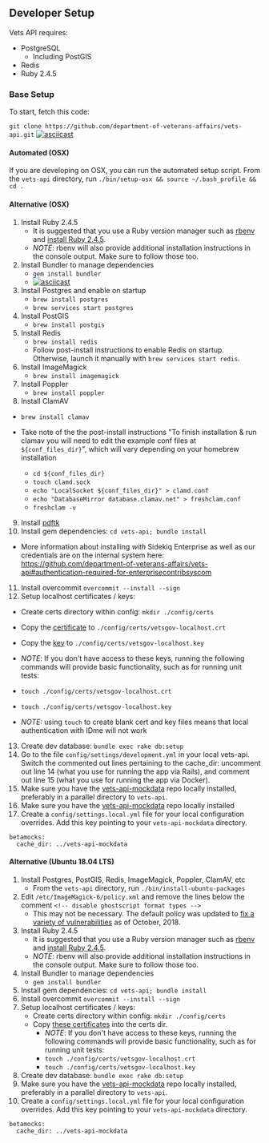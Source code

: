 
## Developer Setup

Vets API requires:
- PostgreSQL
    - Including PostGIS
- Redis
- Ruby 2.4.5

### Base Setup

To start, fetch this code:

`git clone https://github.com/department-of-veterans-affairs/vets-api.git`
[![asciicast](https://asciinema.org/a/RUjdzdl2QoKAtByJy8aFUNvci.svg)](https://asciinema.org/a/RUjdzdl2QoKAtByJy8aFUNvci?speed=3)


#### Automated (OSX)

If you are developing on OSX, you can run the automated setup script. From
the `vets-api` directory, run `./bin/setup-osx && source ~/.bash_profile && cd
.`

#### Alternative (OSX)

1. Install Ruby 2.4.5
   - It is suggested that you use a Ruby version manager such as
    [rbenv](https://github.com/rbenv/rbenv#installation) and
    [install Ruby 2.4.5](https://github.com/rbenv/rbenv#installing-ruby-versions).
   - *NOTE*: rbenv will also provide additional installation instructions in the
    console output. Make sure to follow those too.
2. Install Bundler to manage dependencies
   - `gem install bundler`
   - [![asciicast](https://asciinema.org/a/FvrKFQEn7LPU2uJWEwKs4qWdD.svg)](https://asciinema.org/a/FvrKFQEn7LPU2uJWEwKs4qWdD?speed=3)
3. Install Postgres and enable on startup
   - `brew install postgres`
   - `brew services start postgres`
4. Install PostGIS
   - `brew install postgis`
5. Install Redis
   - `brew install redis`
   - Follow post-install instructions to enable Redis on startup. Otherwise,
    launch it manually with `brew services start redis`.
6. Install ImageMagick
   - `brew install imagemagick`
7. Install Poppler
   -  `brew install poppler`
8. Install ClamAV

  - `brew install clamav`
  - Take note of the the post-install instructions "To finish installation & run clamav you will need to edit the example conf files at `${conf_files_dir}`", which will vary depending on your homebrew installation

    - `cd ${conf_files_dir}` 
    - `touch clamd.sock`
    - `echo "LocalSocket ${conf_files_dir}" > clamd.conf` 
    - `echo "DatabaseMirror database.clamav.net" > freshclam.conf`
    - `freshclam -v`

9. Install [pdftk](https://www.pdflabs.com/tools/pdftk-the-pdf-toolkit/pdftk_server-2.02-mac_osx-10.11-setup.pkg)
10. Install gem dependencies: `cd vets-api; bundle install`

   - More information about installing *with* Sidekiq Enterprise as well as our credentials are on the internal system here: https://github.com/department-of-veterans-affairs/vets-api#authentication-required-for-enterprisecontribsyscom

11. Install overcommit `overcommit --install --sign`
12. Setup localhost certificates / keys:
   - Create certs directory within config:  `mkdir ./config/certs`
   - Copy the [certificate][certificate] to `./config/certs/vetsgov-localhost.crt`
   - Copy the [key][key] to `./config/certs/vetsgov-localhost.key`
   - *NOTE*: If you don't have access to these keys, running the following
     commands will provide basic functionality, such as for running unit tests:
   - `touch ./config/certs/vetsgov-localhost.crt`
   - `touch ./config/certs/vetsgov-localhost.key`
   
   - *NOTE:* using `touch` to create blank cert and key files means that local authentication with IDme will not work
   
   [certificate]: https://github.com/department-of-veterans-affairs/vets.gov-team/blob/master/Products/Identity/Login/IDme/development-certificates/vetsgov-localhost.crt
   [key]: https://github.com/department-of-veterans-affairs/vets.gov-team/blob/master/Products/Identity/Login/IDme/development-certificates/vetsgov-localhost.key

13. Create dev database: `bundle exec rake db:setup`
14. Go to the file `config/settings/development.yml` in your local vets-api. Switch the commented out lines pertaining to the cache_dir: uncomment out line 14 (what you use for running the app via Rails), and comment out line 15 (what you use for running the app via Docker).
15. Make sure you have the [vets-api-mockdata](https://github.com/department-of-veterans-affairs/vets-api-mockdata) repo locally installed, preferably in a parallel directory to `vets-api`.
16. Make sure you have the [vets-api-mockdata](https://github.com/department-of-veterans-affairs/vets-api-mockdata) repo locally installed
17. Create a `config/settings.local.yml` file for your local configuration overrides. Add this key pointing to your `vets-api-mockdata` directory. 
```
betamocks:
  cache_dir: ../vets-api-mockdata
```

#### Alternative (Ubuntu 18.04 LTS)
1. Install Postgres, PostGIS, Redis, ImageMagick, Poppler, ClamAV, etc
   - From the `vets-api` directory, run `./bin/install-ubuntu-packages`
1. Edit `/etc/ImageMagick-6/policy.xml` and remove the lines below the comment `<!-- disable ghostscript format types -->`
   - This may not be necessary. The default policy was updated to [fix a variety of vulnerabilities](https://usn.ubuntu.com/3785-1/) as of October, 2018.
1. Install Ruby 2.4.5
   - It is suggested that you use a Ruby version manager such as
    [rbenv](https://github.com/rbenv/rbenv#installation) and
    [install Ruby 2.4.5](https://github.com/rbenv/rbenv#installing-ruby-versions).
   - *NOTE*: rbenv will also provide additional installation instructions in the
    console output. Make sure to follow those too.
1. Install Bundler to manage dependencies
   - `gem install bundler`
1. Install gem dependencies: `cd vets-api; bundle install`
1. Install overcommit `overcommit --install --sign`
1. Setup localhost certificates / keys:
   - Create certs directory within config:  `mkdir ./config/certs`
   - Copy [these certificates](https://github.com/department-of-veterans-affairs/vets.gov-team/tree/master/Products/Identity/Files_From_IDme/development-certificates) into the certs dir.
       - *NOTE*: If you don't have access to these keys, running the following
         commands will provide basic functionality, such as for running unit tests:
       - `touch ./config/certs/vetsgov-localhost.crt`
       - `touch ./config/certs/vetsgov-localhost.key`
1. Create dev database: `bundle exec rake db:setup`
1. Make sure you have the [vets-api-mockdata](https://github.com/department-of-veterans-affairs/vets-api-mockdata) repo locally installed, preferably in a parallel directory to `vets-api`.
1. Create a `config/settings.local.yml` file for your local configuration overrides. Add this key pointing to your `vets-api-mockdata` directory. 
```
betamocks:
  cache_dir: ../vets-api-mockdata
```

